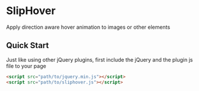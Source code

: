 SlipHover
=========

Apply direction aware hover animation to images or other elements


Quick Start
---

Just like using other jQuery plugins, first include the jQuery and the plugin js file to your page

```html
<script src="path/to/jquery.min.js"></script>
<script src="path/to/sliphover.js"></script>
```
